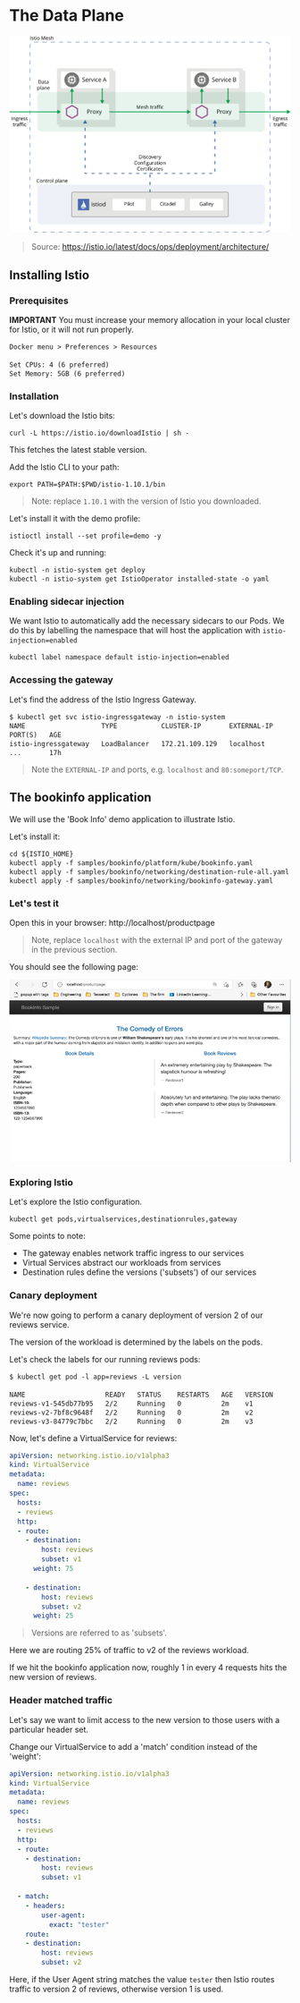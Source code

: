 # The Data Plane

![Istio architecture](img/istio-arch.svg)

> Source: https://istio.io/latest/docs/ops/deployment/architecture/

## Installing Istio

### Prerequisites

**IMPORTANT** You must increase your memory allocation in your local cluster for Istio, or it will not run properly.

	Docker menu > Preferences > Resources
	
	Set CPUs: 4 (6 preferred)
	Set Memory: 5GB (6 preferred)

### Installation

Let's download the Istio bits:

	curl -L https://istio.io/downloadIstio | sh -

This fetches the latest stable version.

Add the Istio CLI to your path:

    export PATH=$PATH:$PWD/istio-1.10.1/bin

> Note: replace `1.10.1` with the version of Istio you downloaded.

Let's install it with the demo profile:

	istioctl install --set profile=demo -y

Check it's up and running:

	kubectl -n istio-system get deploy
	kubectl -n istio-system get IstioOperator installed-state -o yaml

### Enabling sidecar injection

We want Istio to automatically add the necessary sidecars to our Pods. We do this by labelling the namespace that will host the application with `istio-injection=enabled`

    kubectl label namespace default istio-injection=enabled

### Accessing the gateway

Let's find the address of the Istio Ingress Gateway.

```
$ kubectl get svc istio-ingressgateway -n istio-system
NAME                   TYPE           CLUSTER-IP       EXTERNAL-IP   PORT(S)   AGE
istio-ingressgateway   LoadBalancer   172.21.109.129   localhost     ...       17h
```

> Note the `EXTERNAL-IP` and ports, e.g. `localhost` and `80:someport/TCP`.

## The bookinfo application

We will use the 'Book Info' demo application to illustrate Istio.

Let's install it:

```
cd ${ISTIO_HOME}
kubectl apply -f samples/bookinfo/platform/kube/bookinfo.yaml
kubectl apply -f samples/bookinfo/networking/destination-rule-all.yaml
kubectl apply -f samples/bookinfo/networking/bookinfo-gateway.yaml
```

### Let's test it

Open this in your browser: http://localhost/productpage

> Note, replace `localhost` with the external IP and port of the gateway in the previous section.

You should see the following page:

![Bookinfo application](img/bookinfo-product.png)

### Exploring Istio

Let's explore the Istio configuration.

    kubectl get pods,virtualservices,destinationrules,gateway

Some points to note:

* The gateway enables network traffic ingress to our services
* Virtual Services abstract our workloads from services
* Destination rules define the versions ('subsets') of our services

### Canary deployment

We're now going to perform a canary deployment of version 2 of our reviews service.

The version of the workload is determined by the labels on the pods.

Let's check the labels for our running reviews pods:

```
$ kubectl get pod -l app=reviews -L version

NAME                    READY   STATUS    RESTARTS   AGE   VERSION
reviews-v1-545db77b95   2/2     Running   0          2m    v1
reviews-v2-7bf8c9648f   2/2     Running   0          2m    v2
reviews-v3-84779c7bbc   2/2     Running   0          2m    v3

```

Now, let's define a VirtualService for reviews:

```yaml
apiVersion: networking.istio.io/v1alpha3
kind: VirtualService
metadata:
  name: reviews
spec:
  hosts:
  - reviews
  http:
  - route:
    - destination:
        host: reviews
        subset: v1
      weight: 75

    - destination:
        host: reviews
        subset: v2
      weight: 25
```

> Versions are referred to as 'subsets'.

Here we are routing 25% of traffic to v2 of the reviews workload.

If we hit the bookinfo application now, roughly 1 in every 4 requests hits the new version of reviews.

### Header matched traffic

Let's say we want to limit access to the new version to those users with a particular header set.

Change our VirtualService to add a 'match' condition instead of the 'weight':

```yaml
apiVersion: networking.istio.io/v1alpha3
kind: VirtualService
metadata:
  name: reviews
spec:
  hosts:
  - reviews
  http:
  - route:
    - destination:
        host: reviews
        subset: v1

  - match:
    - headers:
        user-agent:
          exact: "tester"
    route:
    - destination:
        host: reviews
        subset: v2
```

Here, if the User Agent string matches the value `tester` then Istio routes traffic to version 2 of reviews, otherwise version 1 is used.
